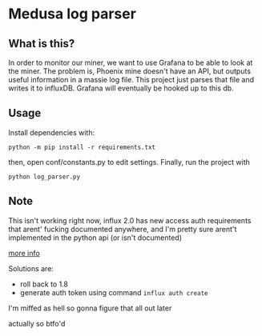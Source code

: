 # Medusa log parser
## What is this?
In order to monitor our miner, we want to use Grafana to be able to look at the miner. The problem is, Phoenix mine doesn't have an API, but outputs useful information in a massie log file. This project just parses that file and writes it to influxDB. Grafana will eventually be hooked up to this db.
## Usage
Install dependencies with:
```
python -m pip install -r requirements.txt
```
then, open conf/constants.py to edit settings. Finally, run the project with 
```
python log_parser.py
```

## Note
This isn't working right now, influx 2.0 has new access auth requirements that arent' fucking documented anywhere, and I'm pretty sure arent't implemented in the python api (or isn't documented)

[more info](https://community.influxdata.com/t/401-unauthorized-unable-to-parse-authentication-credentials/12714)

Solutions are:
- roll back to 1.8
- generate auth token using command `influx auth create`

I'm miffed as hell so gonna figure that all out later

actually so btfo'd